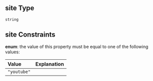 ## site Type

`string`

## site Constraints

**enum**: the value of this property must be equal to one of the following values:

| Value       | Explanation |
| :---------- | :---------- |
| `"youtube"` |             |
